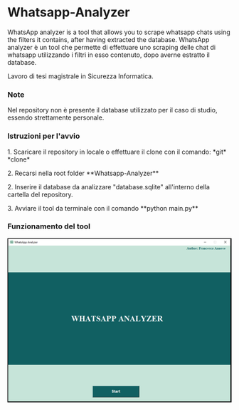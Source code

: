 # Whatsapp-Analyzer
WhatsApp analyzer is a tool that allows you to scrape whatsapp chats using the filters it contains, after having extracted the database.
WhatsApp analyzer è un tool che permette di effettuare uno scraping delle chat di whatsapp utilizzando i filtri in esso contenuto, dopo averne estratto il database. 

Lavoro di tesi magistrale in Sicurezza Informatica. <br>

### Note <br>
Nel repository non è presente il database utilizzato per il caso di studio, essendo strettamente personale. <br>

### Istruzioni per l'avvio 
<p> 1.  Scaricare il repository in locale o effettuare il clone con il comando: *git* *clone*
<p> 2.  Recarsi nella root folder **Whatsapp-Analyzer** </p>
<p> 2.  Inserire il database da analizzare "database.sqlite" all'interno della cartella del repository.
<p> 3.  Avviare il tool da terminale con il comando **python main.py**


### Funzionamento del tool


<p> <img src="images/1.png" align="center"> <br>




